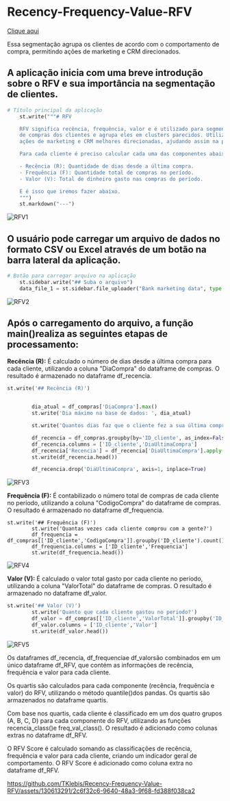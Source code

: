 # Recency-Frequency-Value-RFV
[Clique aqui](https://tklebis-recency-frequency-value-rfv-app-rfv-9q9xxk.streamlit.app/)

Essa segmentação agrupa os clientes de acordo com o comportamento de compra, permitindo ações de marketing e CRM direcionados.

## A aplicação inicia com uma breve introdução sobre o RFV e sua importância na segmentação de clientes.
```python
# Título principal da aplicação
    st.write("""# RFV

    RFV significa recência, frequência, valor e é utilizado para segmentação de clientes baseado no comportamento 
    de compras dos clientes e agrupa eles em clusters parecidos. Utilizando esse tipo de agrupamento podemos realizar 
    ações de marketing e CRM melhores direcionadas, ajudando assim na personalização do conteúdo e até a retenção de clientes.

    Para cada cliente é preciso calcular cada uma das componentes abaixo:

    - Recência (R): Quantidade de dias desde a última compra.
    - Frequência (F): Quantidade total de compras no período.
    - Valor (V): Total de dinheiro gasto nas compras do período.

    E é isso que iremos fazer abaixo.
    """)
    st.markdown("---")
  ```
![RFV1](https://github.com/TKlebis/Recency-Frequency-Value-RFV/assets/130613291/51c87f9e-ce66-4cdf-8608-3e8b0de91673)

## O usuário pode carregar um arquivo de dados no formato CSV ou Excel através de um botão na barra lateral da aplicação.

```python
# Botão para carregar arquivo na aplicação
    st.sidebar.write("## Suba o arquivo")
    data_file_1 = st.sidebar.file_uploader("Bank marketing data", type = ['csv','xlsx'])
```
![RFV2](https://github.com/TKlebis/Recency-Frequency-Value-RFV/assets/130613291/31d0e9e7-d3d6-489a-a67e-c34a8df0e720)

## Após o carregamento do arquivo, a função main()realiza as seguintes etapas de processamento:

**Recência (R):** É calculado o número de dias desde a última compra para cada cliente, utilizando a coluna "DiaCompra" do dataframe de compras. O resultado é armazenado no dataframe df_recencia.
```python
st.write('## Recência (R)')

        
        dia_atual = df_compras['DiaCompra'].max()
        st.write('Dia máximo na base de dados: ', dia_atual)

        st.write('Quantos dias faz que o cliente fez a sua última compra?')

        df_recencia = df_compras.groupby(by='ID_cliente', as_index=False)['DiaCompra'].max()
        df_recencia.columns = ['ID_cliente','DiaUltimaCompra']
        df_recencia['Recencia'] = df_recencia['DiaUltimaCompra'].apply(lambda x: (dia_atual - x).days)
        st.write(df_recencia.head())

        df_recencia.drop('DiaUltimaCompra', axis=1, inplace=True)
  ```
  ![RFV3](https://github.com/TKlebis/Recency-Frequency-Value-RFV/assets/130613291/9f011ff3-8908-4d7b-a5d0-ab16530ebc2a)

**Frequência (F):** É contabilizado o número total de compras de cada cliente no período, utilizando a coluna "CodigoCompra" do dataframe de compras. O resultado é armazenado no dataframe df_frequencia.
```pyhton
st.write('## Frequência (F)')
        st.write('Quantas vezes cada cliente comprou com a gente?')
        df_frequencia = df_compras[['ID_cliente','CodigoCompra']].groupby('ID_cliente').count().reset_index()
        df_frequencia.columns = ['ID_cliente','Frequencia']
        st.write(df_frequencia.head())
 ```
![RFV4](https://github.com/TKlebis/Recency-Frequency-Value-RFV/assets/130613291/f06dd420-ac02-4973-ac82-dc9bdae96f31)
 
**Valor (V):** É calculado o valor total gasto por cada cliente no período, utilizando a coluna "ValorTotal" do dataframe de compras. O resultado é armazenado no dataframe df_valor.
```python
st.write('## Valor (V)')
        st.write('Quanto que cada cliente gastou no periodo?')
        df_valor = df_compras[['ID_cliente','ValorTotal']].groupby('ID_cliente').sum().reset_index()
        df_valor.columns = ['ID_cliente','Valor']
        st.write(df_valor.head())
 ```
 ![RFV5](https://github.com/TKlebis/Recency-Frequency-Value-RFV/assets/130613291/2f562d76-536e-43a8-8d9c-a6cc58cd0312)

Os dataframes df_recencia, df_frequenciae df_valorsão combinados em um único dataframe df_RFV, que contém as informações de recência, frequência e valor para cada cliente.

Os quartis são calculados para cada componente (recência, frequência e valor) do RFV, utilizando o método quantile()dos pandas. Os quartis são armazenados no dataframe quartis.

Com base nos quartis, cada cliente é classificado em um dos quatro grupos (A, B, C, D) para cada componente do RFV, utilizando as funções recencia_class()e freq_val_class(). O resultado é adicionado como colunas extras no dataframe df_RFV.

O RFV Score é calculado somando as classificações de recência, frequência e valor para cada cliente, criando um indicador geral de comportamento. O RFV Score é adicionado como coluna extra no dataframe df_RFV.


https://github.com/TKlebis/Recency-Frequency-Value-RFV/assets/130613291/2c6f32c6-9640-48a3-9f68-fd388f038ca2



   
